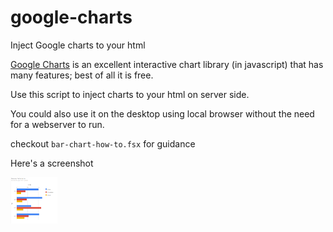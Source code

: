 # google-charts
Inject Google charts to your html

[Google Charts](https://developers.google.com/chart/) is an excellent interactive chart library (in javascript) that has many features; best of all it is free.

Use this script to inject charts to your html on server side.

You could also use it on the desktop using local browser without the need for a webserver to run.

checkout ```bar-chart-how-to.fsx``` for guidance

Here's a screenshot

<img src="https://github.com/Indy9000/google-charts/blob/master/screenshot.png" alt="screenshot" style="width: 75px;"/>



